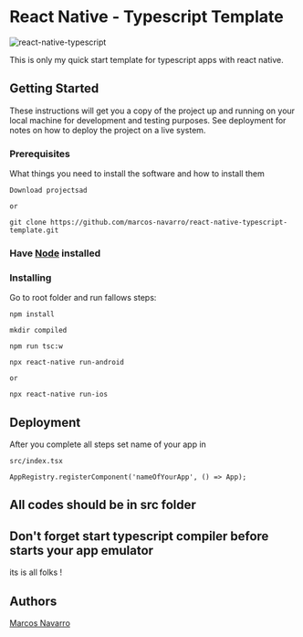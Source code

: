# React Native - Typescript Template
![react-native-typescript](https://miro.medium.com/max/2560/1*tyexCHD9V6lY54iJX2gM1g.jpeg)

This is only my quick start template for typescript apps with react native.

## Getting Started

These instructions will get you a copy of the project up and running on your local machine for development and testing purposes. See deployment for notes on how to deploy the project on a live system.

### Prerequisites

What things you need to install the software and how to install them

```
Download projectsad

or

git clone https://github.com/marcos-navarro/react-native-typescript-template.git
```

### Have [Node](https://nodejs.org/en/download/) installed




### Installing

Go to root folder and run fallows steps:

```
npm install
```

```
mkdir compiled
```
```
npm run tsc:w
```

```
npx react-native run-android

or

npx react-native run-ios
```

## Deployment

After you complete all steps
set name of your app in 

```
src/index.tsx

AppRegistry.registerComponent('nameOfYourApp', () => App);
```

## All codes should be in **src** folder
## Don't forget start typescript compiler before starts your app emulator

its is all folks !

## Authors

[Marcos Navarro](https://github.com/marcos-navarro)
